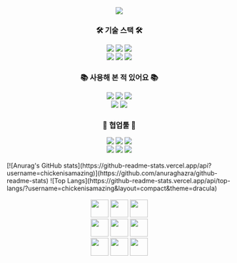 <p align='center'>
    <img src="https://capsule-render.vercel.app/api?type=slice&color=auto&height=200&fontSize=110&text=✨kea✨&fontAlign=60&rotate=13&fontAlignY=19&desc=frontend%20developer&descSize=55&descAlign=72&descAlignY=45"/>
</p>
<h3 align="center">🛠️ 기술 스택 🛠️</h3>
<div align="center">
 <img src="https://img.shields.io/badge/html5-E34F26?style=for-the-badge&logo=html5&logoColor=white"> 
 <img src="https://img.shields.io/badge/css-1572B6?style=for-the-badge&logo=css3&logoColor=white"> 
 <img src="https://img.shields.io/badge/javascript-F7DF1E.svg?style=for-the-badge&logo=javascript&logoColor=20232a" />
</div>
<div align="center">
 <img src="https://img.shields.io/badge/typescript-3178C6.svg?style=for-the-badge&logo=typescript&logoColor=white" />
 <img src="https://img.shields.io/badge/react-20232a.svg?style=for-the-badge&logo=react&logoColor=61DAFB" />
 <img src="https://img.shields.io/badge/Next.js-20232a.svg?style=for-the-badge&logo=Next.js&logoColor=white" />
</div>
<h3 align="center">📚 사용해 본 적 있어요 📚</h3>
<div align="center">
 <img src="https://img.shields.io/badge/java-007396?style=for-the-badge&logo=java&logoColor=white">
 <img src="https://img.shields.io/badge/spring-6DB33F?style=for-the-badge&logo=spring&logoColor=white">
 <img src="https://img.shields.io/badge/springboot-6DB33F?style=for-the-badge&logo=springboot&logoColor=white">  
</div>
<div align="center">
 <img src="https://img.shields.io/badge/vue.js-4FC08D.svg?style=for-the-badge&logo=vue.js&logoColor=20232a" />
 <img src="https://img.shields.io/badge/mysql-4479A1?style=for-the-badge&logo=mysql&logoColor=white"> 
</div>
<!-- <h3 align="center">🥞 관심 있어요 🥞</h3>
<div align="center">
 <img src="https://img.shields.io/badge/reactquery-FF4154?style=for-the-badge&logo=reactquery&logoColor=white">
 <img src="https://img.shields.io/badge/three.js-000000.svg?style=for-the-badge&logo=three.js&logoColor=white" />
</div> -->
<h3 align="center">🤗 협업툴 🤗</h3>
<div align="center">
 <img src="https://img.shields.io/badge/github-181717.svg?style=for-the-badge&logo=github&logoColor=white" />
 <img src="https://img.shields.io/badge/git-F05032.svg?style=for-the-badge&logo=git&logoColor=white" />
 <img src="https://img.shields.io/badge/jira-0052CC.svg?style=for-the-badge&logo=atlassian&logoColor=white" />
</div>
<div align="center">
 <img src="https://img.shields.io/badge/figma-F24E1E.svg?style=for-the-badge&logo=figma&logoColor=white" />
 <img src="https://img.shields.io/badge/notion-000000.svg?style=for-the-badge&logo=notion&logoColor=white" />
 <img src="https://img.shields.io/badge/postman-FF6C37.svg?style=for-the-badge&logo=postman&logoColor=white" />
</div>
</br>
[![Anurag's GitHub stats](https://github-readme-stats.vercel.app/api?username=chickenisamazing)](https://github.com/anuraghazra/github-readme-stats)
![Top Langs](https://github-readme-stats.vercel.app/api/top-langs/?username=chickenisamazing&layout=compact&theme=dracula)
</br>
</br>
<div align="center">
 <img src="https://cultofthepartyparrot.com/parrots/hd/reactparrot.gif" width="40">
 <img src="https://cultofthepartyparrot.com/parrots/hd/reactparrot.gif" width="40">
 <img src="https://cultofthepartyparrot.com/parrots/hd/reactparrot.gif" width="40">	
</div>
<div align="center"> 
 <img src="https://cultofthepartyparrot.com/parrots/hd/reactparrot.gif" width="40">
 <img src="https://cultofthepartyparrot.com/assets/sirocco.gif" width="40">
 <img src="https://cultofthepartyparrot.com/parrots/hd/reactparrot.gif" width="40">
</div>
<div align="center">
 <img src="https://cultofthepartyparrot.com/parrots/hd/reactparrot.gif" width="40">
 <img src="https://cultofthepartyparrot.com/parrots/hd/reactparrot.gif" width="40">
 <img src="https://cultofthepartyparrot.com/parrots/hd/reactparrot.gif" width="40">	
</div>
</br>
</br>
</br>
</br>
</br>
</br>
